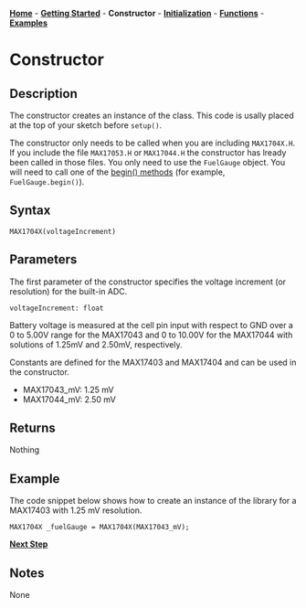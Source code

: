 [**Home**](https://porrey.github.io/max1704x) -
[**Getting Started**](https://porrey.github.io/max1704x/getting-started) -
**Constructor** -
[**Initialization**](https://porrey.github.io/max1704x/initialization) -
[**Functions**](https://porrey.github.io/max1704x/functions) -
[**Examples**](https://porrey.github.io/max1704x/examples)
# Constructor
## Description
The constructor creates an instance of the class. This code is usally placed at the top of your sketch before `setup()`.

The constructor only needs to be called when you are including `MAX1704X.H`. If you include the file `MAX17053.H` or `MAX17044.H` the constructor has lready been called in those files. You only need to use the `FuelGauge` object. You will need to call one of the [begin() methods](https://porrey.github.io/max1704x/initialization) (for example, `FuelGauge.begin()`).
## Syntax
`MAX1704X(voltageIncrement)`

## Parameters
The first parameter of the constructor specifies the voltage increment (or resolution) for the built-in ADC.

`voltageIncrement: float`

Battery voltage is measured at the cell pin input with respect to GND over a 0 to 5.00V range for the MAX17043 and 0 to 10.00V for the MAX17044 with solutions of 1.25mV and 2.50mV, respectively.

Constants are defined for the MAX17403 and MAX17404 and can be used in the constructor.

* MAX17043_mV: 1.25 mV
* MAX17044_mV: 2.50 mV

## Returns
Nothing
## Example
The code snippet below shows how to create an instance of the library for a MAX17403 with 1.25 mV resolution.

`MAX1704X _fuelGauge = MAX1704X(MAX17043_mV);`

[**Next Step**](https://porrey.github.io/max1704x/initialization)

## Notes
None